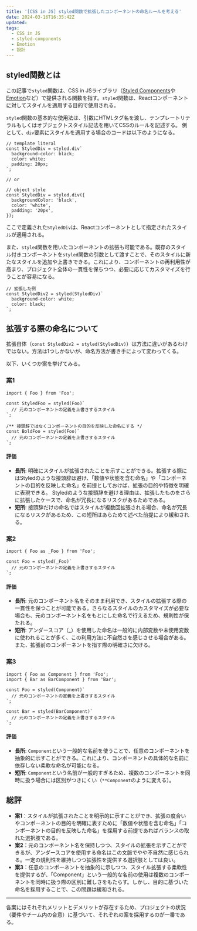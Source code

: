 ```yaml
---
title: '[CSS in JS] styled関数で拡張したコンポーネントの命名ルールを考える'
date: 2024-03-16T16:35:42Z
updated:
tags:
  - CSS in JS
  - styled-components
  - Emotion
  - 設計
---
```


## styled関数とは

この記事で`styled`関数は、CSS in JSライブラリ（[Styled Components](https://styled-components.com/)や[Emotion](https://emotion.sh/docs/introduction)など）で提供される関数を指す。`styled`関数は、Reactコンポーネントに対してスタイルを適用する目的で使用される。

`styled`関数の基本的な使用法は、引数にHTMLタグ名を渡し、テンプレートリテラルもしくはオブジェクトスタイル記法を用いてCSSのルールを記述する。
例として、`div`要素にスタイルを適用する場合のコードは以下のようになる。

```tsx
// template literal
const StyledDiv = styled.div`
  background-color: black;
  color: white;
  padding: 20px;
`;

// or

// object style
const StyledDiv = styled.div({
  backgroundColor: 'black',
  color: 'white',
  padding: '20px',
});
```

ここで定義された`StyledDiv`は、Reactコンポーネントとして指定されたスタイルが適用される。

また、`styled`関数を用いたコンポーネントの拡張も可能である。既存のスタイル付きコンポーネントを`styled`関数の引数として渡すことで、そのスタイルに新たなスタイルを追加や上書きできる。これにより、コンポーネントの再利用性が高まり、プロジェクト全体の一貫性を保ちつつ、必要に応じてカスタマイズを行うことが容易になる。

```tsx
// 拡張した例
const StyledDiv2 = styled(StyledDiv)`
  background-color: white;
  color: black;
`;
```

## 拡張する際の命名について

拡張自体（`const StyledDiv2 = styled(StyledDiv)`）は方法に違いがあるわけではない。方法は1つしかないが、命名方法が書き手によって変わってくる。

以下、いくつか案を挙げてみる。

### 案1

```tsx
import { Foo } from 'Foo';

const StyledFoo = styled(Foo)`
  // 元のコンポーネントの定義を上書きするスタイル
`;

/** 接頭辞ではなくコンポーネントの目的を反映した命名にする */
const BoldFoo = styled(Foo)`
  // 元のコンポーネントの定義を上書きするスタイル
`;
```

#### 評価

- **長所**: 明確にスタイルが拡張されたことを示すことができる。拡張する際にはStyledのような接頭辞は避け、「数値や状態を含む命名」や「コンポーネントの目的を反映した命名」を前提としておけば、拡張の目的や特徴を明確に表現できる。
  Styledのような接頭辞を避ける理由は、拡張したものをさらに拡張したケースで、命名が冗長になるリスクがあるためである。
- **短所**: 接頭辞だけの命名ではスタイルが複数回拡張される場合、命名が冗長になるリスクがあるため、この短所はあらためて述べた前提により緩和される。

### 案2

```tsx
import { Foo as _Foo } from 'Foo';

const Foo = styled(_Foo)`
  // 元のコンポーネントの定義を上書きするスタイル
`;
```

#### 評価

- **長所**: 元のコンポーネント名をそのまま利用でき、スタイルの拡張する際の一貫性を保つことが可能である。さらなるスタイルのカスタマイズが必要な場合も、元のコンポーネント名をもとにした命名で行えるため、規則性が保たれる。
- **短所**: アンダースコア（\_）を使用した命名は一般的に内部変数や未使用変数に使われることが多く、この利用方法に不自然さを感じさせる場合がある。また、拡張前のコンポーネントを指す際の明確さに欠ける。

### 案3

```tsx
import { Foo as Component } from 'Foo';
import { Bar as BarComponent } from 'Bar';

const Foo = styled(Component)`
  // 元のコンポーネントの定義を上書きするスタイル
`;

const Bar = styled(BarComponent)`
  // 元のコンポーネントの定義を上書きするスタイル
`;
```

#### 評価

- **長所**: `Component`という一般的な名前を使うことで、任意のコンポーネントを抽象的に示すことができる。これにより、コンポーネントの具体的な名前に依存しない柔軟な命名が可能になる。
- **短所**: `Component`という名前が一般的すぎるため、複数のコンポーネントを同時に扱う場合には区別がつきにくい（`**Component`のように変える）。

## 総評

- **案1**：スタイルが拡張されたことを明示的に示すことができ、拡張の度合いやコンポーネントの目的を明確に表すために「数値や状態を含む命名」「コンポーネントの目的を反映した命名」を採用する前提であればバランスの取れた選択肢である。
- **案2**：元のコンポーネント名を保持しつつ、スタイルの拡張を示すことができるが、アンダースコアを使用する命名はこの文脈でやや不自然に感じられる。一定の規則性を維持しつつ拡張性を提供する選択肢としては良い。
- **案3**：任意のコンポーネントを抽象的に示しつつ、スタイル拡張する柔軟性を提供するが、「Component」という一般的な名前の使用は複数のコンポーネントを同時に扱う際の区別に難しさをもたらす。しかし、目的に基づいた命名を採用することで、この問題は緩和される。

---

各案にはそれぞれメリットとデメリットが存在するため、プロジェクトの状況（要件やチーム内の合意）に基づいて、それぞれの案を採用するのが一番である。
